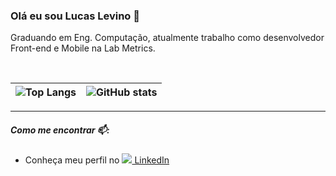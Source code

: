 <!-- 🧲 Imports -->
[Langs]: https://github-readme-stats.vercel.app/api/top-langs/?username=LucasLevino&theme=dracula&hide=javascript&locale=pt-br
"Top Langs"

[LinkedinBdg]: https://i.stack.imgur.com/gVE0j.png 

[Stats]: https://github-readme-stats.vercel.app/api?username=LucasLevino&theme=dracula&show_icons=true&include_all_commits=true&locale=pt-br
"GitHub stats"

<!-- 👁 Body -->
### Olá eu sou Lucas Levino 👋

Graduando em Eng. Computação, atualmente trabalho como desenvolvedor Front-end e Mobile na Lab Metrics. 

<br/>
<div align="left">
 

| ![Top Langs][Langs] | ![GitHub stats][Stats]|
|:------- | :------- |

 
</div>

---

##### Como me encontrar 📫:

+ Conheça meu perfil no ![][LinkedinBdg][ LinkedIn](https://www.linkedin.com/in/lucas-levino-345a53113/)





